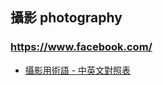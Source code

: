 ## 攝影 photography

### https://www.facebook.com/
- [攝影用術語 - 中英文對照表](https://www.facebook.com/notes/%E9%99%B3%E5%81%89/%E6%94%9D%E5%BD%B1%E7%94%A8%E8%A1%93%E8%AA%9E-%E4%B8%AD%E8%8B%B1%E6%96%87%E5%B0%8D%E7%85%A7%E8%A1%A8/610762842310236/)
